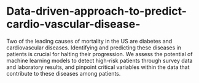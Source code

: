 # Data-driven-approach-to-predict-cardio-vascular-disease-

Two of the leading causes of mortality in the US are diabetes and cardiovascular diseases. Identifying and predicting these diseases in patients is crucial for halting their progression. We assess the potential of machine learning models to detect high-risk patients through survey data and laboratory results, and pinpoint critical variables within the data that contribute to these diseases among patients.
